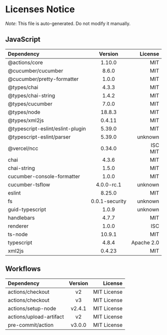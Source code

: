 # Licenses Notice
*Note*: This file is auto-generated. Do not modify it manually.
## JavaScript
| Dependency | Version | License |
|:-----------|:-------:|--------:|
|@actions/core|1.10.0|MIT|
|@cucumber/cucumber|8.6.0|MIT|
|@cucumber/pretty-formatter|1.0.0|MIT|
|@types/chai|4.3.3|MIT|
|@types/chai-string|1.4.2|MIT|
|@types/cucumber|7.0.0|MIT|
|@types/node|18.8.3|MIT|
|@types/xml2js|0.4.11|MIT|
|@typescript-eslint/eslint-plugin|5.39.0|MIT|
|@typescript-eslint/parser|5.39.0|unknown|
|@vercel/ncc|0.34.0|ISC<br/>MIT|
|chai|4.3.6|MIT|
|chai-string|1.5.0|MIT|
|cucumber-console-formatter|1.0.0|MIT|
|cucumber-tsflow|4.0.0-rc.1|unknown|
|eslint|8.25.0|MIT|
|fs|0.0.1-security|unknown|
|guid-typescript|1.0.9|unknown|
|handlebars|4.7.7|MIT|
|renderer|1.0.0|ISC|
|ts-node|10.9.1|MIT|
|typescript|4.8.4|Apache 2.0|
|xml2js|0.4.23|MIT|
## Workflows
| Dependency | Version | License |
|:-----------|:-------:|--------:|
|actions/checkout|v2|MIT License|
|actions/checkout|v3|MIT License|
|actions/setup-node|v2.4.1|MIT License|
|actions/upload-artifact|v2|MIT License|
|pre-commit/action|v3.0.0|MIT License|
